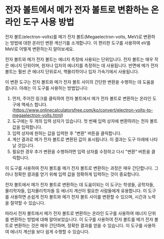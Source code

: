 전자 볼트에서 메가 전자 볼트로 변환하는 온라인 도구 사용 방법
===================================

전자 볼트(electron-volts)를 메가 전자 볼트(Megaelectron-volts, MeV)로 변환하는 방법에 대한 온라인 변환 계산기를 소개합니다. 이 편리한 도구를 사용하여 eV를 MeV로 어떻게 변환하는지 알아보세요.

전자 볼트와 메가 전자 볼트는 에너지 측정에 사용되는 단위입니다. 전자 볼트는 매우 작은 에너지 단위이며, 원자나 입자의 에너지를 측정하는 데 사용됩니다. 반면에 메가 전자 볼트는 훨씬 큰 에너지 단위로서, 핵물리학이나 입자 가속기에서 사용됩니다.

이 변환 도구는 전자 볼트와 메가 전자 볼트 사이의 간단한 변환을 수행하는 데 도움을 줍니다. 아래는 이 도구를 사용하는 방법입니다:

1. 먼저, 주어진 링크를 클릭하여 전자 볼트에서 메가 전자 볼트로 변환하는 온라인 도구에 액세스 합니다. (<https://www.onlinecalculatorsfree.com/ko/convert/electron-volts-to-megaelectron-volts.html>)
2. 도구에는 두 개의 입력 상자가 있습니다. 첫 번째 입력 상자에 변환하려는 전자 볼트 값을 입력합니다.
3. 입력 상자에 원하는 값을 입력한 후 "변환" 버튼을 클릭합니다.
4. 계산 결과로 메가 전자 볼트로 변환된 값이 표시됩니다. 이 결과는 도구 아래에 나타날 것입니다.
5. 필요한 경우 추가 변환을 수행하려면 입력 상자를 수정하고 다시 "변환" 버튼을 클릭합니다.

이 도구를 사용하여 전자 볼트를 메가 전자 볼트로 변환하는 과정은 매우 간단합니다. 그러나 정확한 결과를 얻기 위해 입력 값을 정확하게 입력하는 것이 중요합니다.

전자 볼트에서 메가 전자 볼트로 변환하는 데 도움이되는 이 도구는 학생들, 공학자들, 물리학자들, 입자물리학자들 등 에너지 계산이 필요한 사람들에게 유용합니다. 이 도구를 사용하면 손쉽게 전자 볼트와 메가 전자 볼트 사이를 변환할 수 있으며, 시간과 노력을 절약할 수 있습니다.

따라서 전자 볼트에서 메가 전자 볼트로 변환하는 온라인 도구를 사용하여 에너지 단위를 변환하는 방법에 대해 알아보았습니다. 이 도구를 사용하여 전자 볼트를 메가 전자 볼트로 변환하는 것은 매우 간단하며, 정확한 결과를 얻을 수 있습니다. 이 도구를 사용하여 에너지 계산을 보다 쉽게 수행할 수 있습니다.